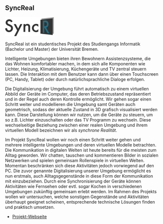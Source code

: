 ## SyncReal

<p class="logo"><img src="assets/img/projects/syncreal.png" /></p>

SyncReal ist ein studentisches Projekt des Studiengangs Informatik (Bachelor und Master) der Universität Bremen.

Intelligente Umgebungen bieten ihren Bewohnern Assistenzsysteme, die das Wohnen komfortabler machen,
in dem sich alle Komponenten wie Lichter, Heizung, Klimatisierung, Küchengeräte und TV zentral steuern lassen.
Die Interaktion mit dem Benutzer kann dann über einen Touchscreen (PC, Handy, Tablet) oder durch natürlichsprachliche Dialoge erfolgen.

Die Digitalisierung der Umgebung führt automatisch zu einem virtuellen Abbild der Geräte im Computer, das deren
Betriebszustand repräsentiert und in der Regel auch deren Kontrolle ermöglicht. Wir gehen sogar einen Schritt weiter
und modellieren die Umgebung samt Geräten auch geometrisch, sodass der aktuelle Zustand in 3D grafisch visualisiert werden kann.
Diese Darstellung können wir nutzen, um die Geräte zu steuern, um so z.B. Lichter einzuschalten oder das TV Programm zu wechseln.
Diese wechselseitige Beziehung zwischen einer realen Umgebung und ihrem virtuellen Modell bezeichnen wir als *synchrone Realität*.

Im Projekt SyncReal wollen wir noch einen Schritt weiter gehen und mehrere intelligente Umgebungen und deren virtuellen Modelle betrachten.
Die Kommunikation in digitalen Welten ist heute bereits für die meisten zum Alltag geworden. Wir chatten, tauschen und kommentieren Bilder
in sozialen Netzwerken und spielen gemeinsam Rollenspiele in virtuellen Welten. Momentan beschränken sich diese Aktivitäten jedoch
vorwiegend auf den PC. Die zuvor genannte Digitalisierung unserer Umgebung ermöglicht es nun erstmals, auch Alltagsgegenstände in diese
Form der Kommunikation mit einzubeziehen. Durch eine Synchronisierung der Geräte können Aktivitäten wie Fernsehen oder evtl. sogar Kochen in
verschiedenen Umgebungen zukünftig gemeinsam erlebt werden.
Im Rahmen des Projekts wollen wir untersuchen, welche sonstigen Gegenstände und Aktivitäten überhaupt geeignet scheinen,
entsprechende technische Lösungen finden und praktisch umsetzen.

- [Projekt-Webseite](http://syncreal.de)
